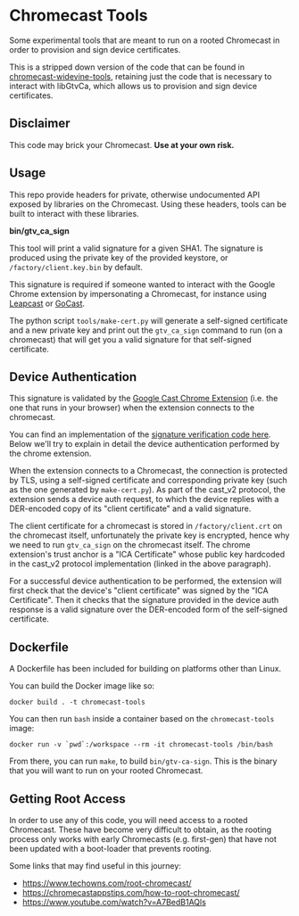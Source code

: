 # Chromecast Tools

Some experimental tools that are meant to run on a rooted Chromecast in order to provision and sign device certificates.

This is a stripped down version of the code that can be found in [chromecast-widevine-tools](https://github.com/EiNSTeiN-/chromecast-widevine-tools), retaining just the code that is necessary to interact with libGtvCa, which allows us to provision and sign device certificates.

## Disclaimer

This code may brick your Chromecast. **Use at your own risk.**

## Usage

This repo provide headers for private, otherwise undocumented API exposed by libraries on the Chromecast. Using these headers, tools can be built to interact with these libraries.

**bin/gtv_ca_sign**

This tool will print a valid signature for a given SHA1. The signature is produced using the private key of the provided keystore, or `/factory/client.key.bin` by default.

This signature is required if someone wanted to interact with the Google Chrome extension by impersonating a Chromecast, for instance using [Leapcast](https://github.com/EiNSTeiN-/leapcast) or [GoCast](https://github.com/tristanpenman/go-cast).

The python script `tools/make-cert.py` will generate a self-signed certificate and a new private key and print out the `gtv_ca_sign` command to run (on a chromecast) that will get you a valid signature for that self-signed certificate.

## Device Authentication

This signature is validated by the [Google Cast Chrome Extension](https://chrome.google.com/webstore/detail/google-cast/boadgeojelhgndaghljhdicfkmllpafd) (i.e. the one that runs in your browser) when the extension connects to the chromecast.

You can find an implementation of the [signature verification code here](https://chromium.googlesource.com/chromium/chromium/+/HEAD/chrome/browser/extensions/api/cast_channel/cast_auth_util_nss.cc). Below we'll try to explain in detail the device authentication performed by the chrome extension.

When the extension connects to a Chromecast, the connection is protected by TLS, using a self-signed certificate and corresponding private key (such as the one generated by `make-cert.py`). As part of the cast_v2 protocol, the extension sends a device auth request, to which the device replies with a DER-encoded copy of its "client certificate" and a valid signature.

The client certificate for a chromecast is stored in `/factory/client.crt` on the chromecast itself, unfortunately the private key is encrypted, hence why we need to run `gtv_ca_sign` on the chromecast itself. The chrome extension's trust anchor is a "ICA Certificate" whose public key hardcoded in the cast_v2 protocol implementation (linked in the above paragraph).

For a successful device authentication to be performed, the extension will first check that the device's "client certificate" was signed by the "ICA Certificate". Then it checks that the signature provided in the device auth response is a valid signature over the DER-encoded form of the self-signed certificate.

## Dockerfile

A Dockerfile has been included for building on platforms other than Linux.

You can build the Docker image like so:

    docker build . -t chromecast-tools

You can then run `bash` inside a container based on the `chromecast-tools` image:

    docker run -v `pwd`:/workspace --rm -it chromecast-tools /bin/bash

From there, you can run `make`, to build `bin/gtv-ca-sign`. This is the binary that you will want to run on your rooted Chromecast.

## Getting Root Access

In order to use any of this code, you will need access to a rooted Chromecast. These have become very difficult to obtain, as the rooting process only works with early Chromecasts (e.g. first-gen) that have not been updated with a boot-loader that prevents rooting.

Some links that may find useful in this journey:
- https://www.techowns.com/root-chromecast/  
- https://chromecastappstips.com/how-to-root-chromecast/
- https://www.youtube.com/watch?v=A7BedB1AQls
